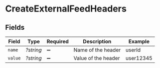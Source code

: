 # CreateExternalFeedHeaders


## Fields

| Field               | Type                | Required            | Description         | Example             |
| ------------------- | ------------------- | ------------------- | ------------------- | ------------------- |
| `name`              | *?string*           | :heavy_minus_sign:  | Name of the header  | userId              |
| `value`             | *?string*           | :heavy_minus_sign:  | Value of the header | user12345           |